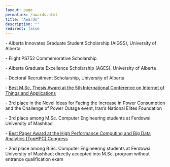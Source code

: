 ```yaml
---
layout: page
permalink: /awards.html
title: "Awards"
description: ""
redirect: false
---
```

<p>
  - Alberta Innovates Graduate Student Scholarship (AIGSS), University of Alberta
</p>
<p>
  - Flight PS752 Commemorative Scholarship
</p>
<p>
  - Alberta Graduate Excellence Scholarship (AGES), University of Alberta
</p>
<p>
  - Doctoral Recruitment Scholarship, University of Alberta
</p>
<p>
  - <a href="https://s4.uupload.ir/files/iotcert-best_thesis-_ut2s.jpg"> Best M.Sc. Thesis Award at the 5th International Conference on Internet of Things and Applications</a>
</p>
<p>
  - 3rd place in the Novel Ideas for Facing the Increase in Power Consumption and the Challenge of Power Outage event, Iran’s National Elites Foundation
</p>
<p>
  - 3rd place among M.Sc. Computer Engineering students at Ferdowsi University of Mashhad
</p>
<p>
  - <a href="https://s4.uupload.ir/files/best_paper_certificate-_aqwi.jpg"> Best Paper Award at the High Performance Computing and Big Data Analytics (TopHPC) Congress</a> 
</p>
<p>
  - 2nd place among B.Sc. Computer Engineering students at Ferdowsi University of Mashhad; directly accepted into M.Sc. program without entrance qualification exam
</p>
